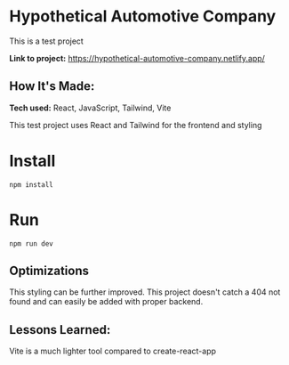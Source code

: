 # Hypothetical Automotive Company

This is a test project

**Link to project:** https://hypothetical-automotive-company.netlify.app/

## How It's Made:

**Tech used:** React, JavaScript, Tailwind, Vite

This test project uses React and Tailwind for the frontend and styling

# Install

`npm install`

# Run

`npm run dev`


## Optimizations

This styling can be further improved.
This project doesn't catch a 404 not found and can easily be added with proper backend.

## Lessons Learned:

Vite is a much lighter tool compared to create-react-app